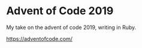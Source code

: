 # Advent of Code 2019

My take on the advent of code 2019, writing in Ruby.

https://adventofcode.com/
